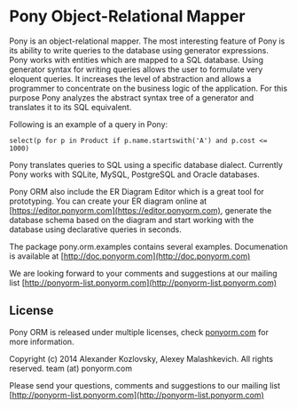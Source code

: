 Pony Object-Relational Mapper
==================================

Pony is an object-relational mapper. The most interesting feature of Pony is its ability to write queries to the database using generator expressions. Pony works with entities which are mapped to a SQL database. Using generator syntax for writing queries allows the user to formulate very eloquent queries. It increases the level of abstraction and allows a programmer to concentrate on the business logic of the application. For this purpose Pony analyzes the abstract syntax tree of a generator and translates it to its SQL equivalent.

Following is an example of a query in Pony:

    select(p for p in Product if p.name.startswith('A') and p.cost <= 1000)

Pony translates queries to SQL using a specific database dialect. Currently Pony works with SQLite, MySQL, PostgreSQL and Oracle databases.

Pony ORM also include the ER Diagram Editor which is a great tool for prototyping. You can create your ER diagram online at [https://editor.ponyorm.com](https://editor.ponyorm.com), generate the database schema based on the diagram and start working with the database using declarative queries in seconds.

The package pony.orm.examples contains several examples.
Documenation is available at [http://doc.ponyorm.com](http://doc.ponyorm.com)

We are looking forward to your comments and suggestions at our mailing list [http://ponyorm-list.ponyorm.com](http://ponyorm-list.ponyorm.com)

License
-----------

Pony ORM is released under multiple licenses, check [ponyorm.com](http://ponyorm.com/license-and-pricing.html) for more information.

Copyright (c) 2014 Alexander Kozlovsky, Alexey Malashkevich. All rights reserved. 
team (at) ponyorm.com

Please send your questions, comments and suggestions to our mailing list [http://ponyorm-list.ponyorm.com](http://ponyorm-list.ponyorm.com)
